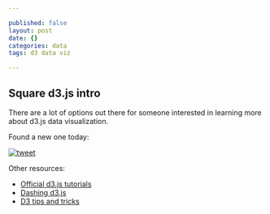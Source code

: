 ```yaml
---

published: false
layout: post
date: {}
categories: data
tags: d3 data viz

---
```


## Square d3.js intro

There are a lot of options out there for someone interested in learning more about d3.js data visualization.

Found a new one today: 

[![tweet](https://cloud.githubusercontent.com/assets/4853944/4654298/d34eb182-54b5-11e4-8eda-0f295cf58f82.png)](http://t.co/bAYer6ks3t)

Other resources:

* [Official d3.js tutorials](https://github.com/mbostock/d3/wiki/Tutorials)
* [Dashing d3.js](https://www.dashingd3js.com/)
* [D3 tips and tricks](https://leanpub.com/D3-Tips-and-Tricks/read)
